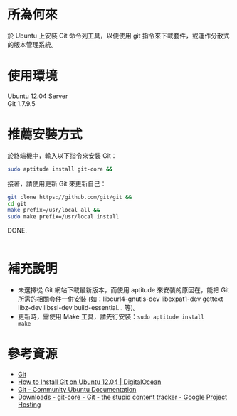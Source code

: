 所為何來
=
於 Ubuntu 上安裝 Git 命令列工具，以便使用 git 指令來下載套件，或運作分散式的版本管理系統。


使用環境
=
Ubuntu 12.04 Server  
Git 1.7.9.5


推薦安裝方式
=
於終端機中，輸入以下指令來安裝 Git：
```bash
sudo aptitude install git-core &&
```
接著，請使用更新 Git 來更新自己：
```bash
git clone https://github.com/git/git && 
cd git
make prefix=/usr/local all && 
sudo make prefix=/usr/local install

```
DONE.
<br>
<br>

補充說明
=
* 未選擇從 Git 網站下載最新版本，而使用 aptitude 來安裝的原因在，能把 Git 所需的相關套件一併安裝 (如：libcurl4-gnutls-dev libexpat1-dev gettext libz-dev libssl-dev build-essential... 等)。
* 更新時，需使用 Make 工具，請先行安裝：<code>sudo aptitude install make</code> 

參考資源
=
* [Git](http://git-scm.com/download/linux)
* [How to Install Git on Ubuntu 12.04 | DigitalOcean](https://www.digitalocean.com/community/articles/how-to-install-git-on-ubuntu-12-04)
* [Git - Community Ubuntu Documentation](https://help.ubuntu.com/community/Git)
* [Downloads - git-core - Git - the stupid content tracker - Google Project Hosting](https://code.google.com/p/git-core/downloads/list)
